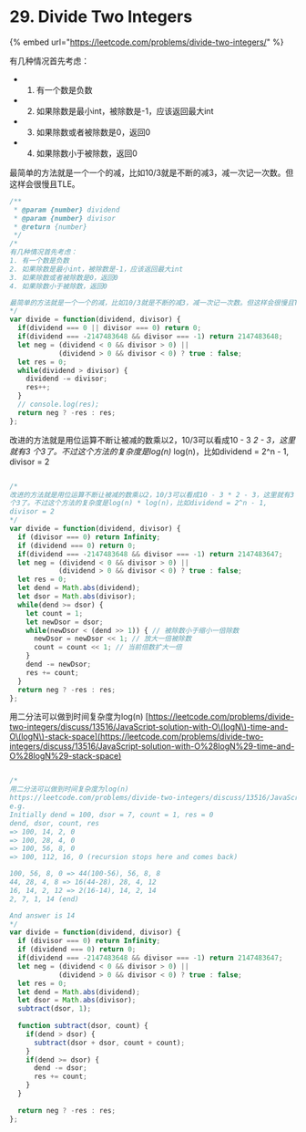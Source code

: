 # 29. Divide Two Integers

{% embed url="https://leetcode.com/problems/divide-two-integers/" %}

有几种情况首先考虑： 

* 1. 有一个数是负数 
* 2. 如果除数是最小int，被除数是-1，应该返回最大int 
* 3. 如果除数或者被除数是0，返回0 
* 4. 如果除数小于被除数，返回0

最简单的方法就是一个一个的减，比如10/3就是不断的减3，减一次记一次数。但这样会很慢且TLE。

```javascript
/**
 * @param {number} dividend
 * @param {number} divisor
 * @return {number}
 */
/*
有几种情况首先考虑：
1. 有一个数是负数
2. 如果除数是最小int，被除数是-1，应该返回最大int
3. 如果除数或者被除数是0，返回0
4. 如果除数小于被除数，返回0

最简单的方法就是一个一个的减，比如10/3就是不断的减3，减一次记一次数。但这样会很慢且TLE。
*/
var divide = function(dividend, divisor) {
  if(dividend === 0 || divisor === 0) return 0;
  if(dividend === -2147483648 && divisor === -1) return 2147483648;
  let neg = (dividend < 0 && divisor > 0) || 
            (dividend > 0 && divisor < 0) ? true : false;
  let res = 0;
  while(dividend > divisor) {
    dividend -= divisor;
    res++;
  }
  // console.log(res);
  return neg ? -res : res;
};
```

改进的方法就是用位运算不断让被减的数乘以2，10/3可以看成10 - 3  _2 - 3，这里就有3 个3了。不过这个方法的复杂度是log\(n\)_  log\(n\)，比如dividend = 2^n - 1, divisor = 2

```javascript

/*
改进的方法就是用位运算不断让被减的数乘以2，10/3可以看成10 - 3 * 2 - 3，这里就有3
个3了。不过这个方法的复杂度是log(n) * log(n)，比如dividend = 2^n - 1, 
divisor = 2
*/
var divide = function(dividend, divisor) {
  if (divisor === 0) return Infinity;
  if (dividend === 0) return 0;
  if(dividend === -2147483648 && divisor === -1) return 2147483647;
  let neg = (dividend < 0 && divisor > 0) || 
            (dividend > 0 && divisor < 0) ? true : false;
  let res = 0;
  let dend = Math.abs(dividend);
  let dsor = Math.abs(divisor);
  while(dend >= dsor) {
    let count = 1;
    let newDsor = dsor;
    while(newDsor < (dend >> 1)) { // 被除数小于缩小一倍除数
      newDsor = newDsor << 1; // 放大一倍被除数
      count = count << 1; // 当前倍数扩大一倍
    }
    dend -= newDsor;
    res += count;
  }
  return neg ? -res : res;
};
```

用二分法可以做到时间复杂度为log\(n\) [https://leetcode.com/problems/divide-two-integers/discuss/13516/JavaScript-solution-with-O\(logN\)-time-and-O\(logN\)-stack-space](https://leetcode.com/problems/divide-two-integers/discuss/13516/JavaScript-solution-with-O%28logN%29-time-and-O%28logN%29-stack-space) 

```javascript

/*
用二分法可以做到时间复杂度为log(n)
https://leetcode.com/problems/divide-two-integers/discuss/13516/JavaScript-solution-with-O(logN)-time-and-O(logN)-stack-space
e.g.
Initially dend = 100, dsor = 7, count = 1, res = 0
dend, dsor, count, res
=> 100, 14, 2, 0
=> 100, 28, 4, 0
=> 100, 56, 8, 0
=> 100, 112, 16, 0 (recursion stops here and comes back)

100, 56, 8, 0 => 44(100-56), 56, 8, 8
44, 28, 4, 8 => 16(44-28), 28, 4, 12
16, 14, 2, 12 => 2(16-14), 14, 2, 14
2, 7, 1, 14 (end)

And answer is 14
*/
var divide = function(dividend, divisor) {
  if (divisor === 0) return Infinity;
  if (dividend === 0) return 0;
  if(dividend === -2147483648 && divisor === -1) return 2147483647;
  let neg = (dividend < 0 && divisor > 0) || 
            (dividend > 0 && divisor < 0) ? true : false;
  let res = 0;
  let dend = Math.abs(dividend);
  let dsor = Math.abs(divisor);
  subtract(dsor, 1);
  
  function subtract(dsor, count) {
    if(dend > dsor) {
      subtract(dsor + dsor, count + count);
    }
    if(dend >= dsor) {
      dend -= dsor;
      res += count;
    }
  }
  
  return neg ? -res : res;
};

```

